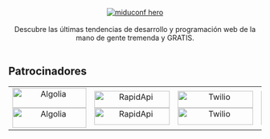 <p align="center">
  <a href="https://miduconf.com" target="_blank"><img src="assets/hero.png" alt="miduconf hero"></a>
  <br/><br/>
  Descubre las últimas tendencias de desarrollo y programación web de la mano de gente tremenda y GRATIS.
  <br/><br/>
</p>

## Patrocinadores

<table>
  <tbody>
	<tr>
      <td align="center"><a href="https://utm.io/udih1#gh-light-mode-only" target="_blank"><img width="147" height="40" src="assets/algolia.svg#gh-light-mode-only" alt="Algolia" /></a><a href="https://utm.io/udih1#gh-dark-mode-only" target="_blank"><img width="147" height="40" src="assets/algolia-dark.svg#gh-dark-mode-only" alt="Algolia" />
      </a></td>
      <td align="center"><a href="https://midu.link/api#gh-light-mode-only" target="_blank"><img width="150" height="34" src="assets/rapidapi.svg#gh-light-mode-only" alt="RapidApi" /></a><a href="https://midu.link/api#gh-dark-mode-only"><img width="150" height="34" src="assets/rapidapi-dark.svg#gh-dark-mode-only" alt="RapidApi" />
      </a></td>
      <td align="center"><a href="https://www.twilio.com/referral/xdppiQ#gh-light-mode-only" target="_blank"><img width="150" height="34" src="assets/twilio.svg#gh-light-mode-only" alt="Twilio" /></a><a href="https://www.twilio.com/referral/xdppiQ#gh-dark-mode-only"><img width="150" height="34" src="assets/twilio-dark.svg#gh-dark-mode-only" alt="Twilio" />
      </a></td>
      <td align="center"><a href="https://m.arc.dev/3mjfpME#gh-light-mode-only" target="_blank"><img width="150" height="34" src="assets/arc.svg#gh-light-mode-only" alt="Arc" /></a><a href="https://m.arc.dev/3mjfpME#gh-dark-mode-only"><img width="150" height="34" src="assets/arc-dark.svg#gh-dark-mode-only" alt="Arc" />
      </a></td>
    </tr>
  </tbody>
</table>
